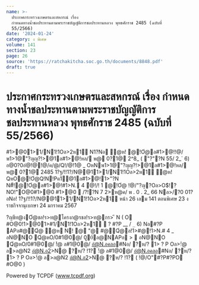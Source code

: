 ```yaml
---
name: >-
  ประกาศกระทรวงเกษตรและสหกรณ์ เรื่อง
  กำหนดทางน้ำชลประทานตามพระราชบัญญัติการชลประทานหลวง พุทธศักราช 2485 (ฉบับที่
  55/2566)
date: '2024-01-24'
category: ง พิเศษ
volume: 141
section: 23
page: 26
source: 'https://ratchakitcha.soc.go.th/documents/8848.pdf'
draft: true
---
```


# ประกาศกระทรวงเกษตรและสหกรณ์ เรื่อง กำหนดทางน้ำชลประทานตามพระราชบัญญัติการชลประทานหลวง พุทธศักราช 2485 (ฉบับที่ 55/2566)

#1>@01>1/N1!1Oล>2ห1์ N1?Nอ ํ@ห! @!Oํ@ล#1>@!!@/พ1>1@"?ญญ?!>@1ล#1>@!หล/ พ@ 0?1@ 2^8_ ( "?"?N 55/ 2_` 6) อ@0?0อํ@!@!@/ค/@/Q!/@!1@ _ OหNพ1>1@"?ญญ?!>@1ล#1>@!หล/ พ@ 0?1@ 2485 1?ฐ/!!1?/N@@11>1/N1!1Oล>2ห1์ ํ@ห! QหO@!Oํ@Q!N!Pค1@1ล#1>@!1>"?N N#็!@!Oํ@ล#1>@!#1>N. 4 ํ@!/! 1 @!Oํ@ !@/"?ญ?Oล>O$!?NO!"O@0#1>@0 #1>@0  /?!?N 7 2>ห@ค/ พ . 0 . 2_ 66 Nล>/?0 01?อNอ! 1?ฐ/!!1?/N@@11>1/N1!1Oล>2ห1์ หน้า 26 เลม 141 ตอนพิเศษ 23 ง ราชกิจจานุเบกษา 24 มกราคม 2567

?ญชีท@งOํ@ชล!ร>ท@โครงก@รชล!ร>ท@กร> ี N ( O #O@0!1>@01>#1/N1!1Oล>2ห1์  ? #?P __ / `_` 6) Nล#?P APอ#@Qํ@ ํ@ห N! @ "@ #@Qํ@ล!1>#@!1>N.# 4 _ อN@NO Qํ@หO/0#1@0@/ 0ู0์ล@NAPอ >  อN@NO Qํ@หO/0#1@0@/ !ํ@ ล#1@0@/ อํ@N.อคลอ#Nอ/ ?ห/? 1> ? P Oล>!ํ@ ล>ล@N2 อํ@N.อ2>N@ ?ห/? !1? !ํ@ ล#1@0@/ อํ@N.อคลอ#Nอ/ ?ห/? 1> ? P Oล>!ํ@ ล>ล@N2 อํ@N.อ2>N@ ?ห/? !1? ( !@/O"#?P#?PO #O@0 )

Powered by TCPDF (www.tcpdf.org)
